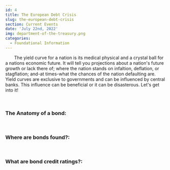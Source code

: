 ```yaml
---
id: 4
title: The European Debt Crisis
slug: the-european-debt-crisis
section: Current Events
date: 'July 22nd, 2022'
img: department-of-the-treasury.png
categories:
  - Foundational Information
---
```


<!-- fix img and categories later-->

<p>&nbsp;&nbsp;&nbsp;&nbsp;&nbsp;&nbsp; The yield curve for a nation is its medical physical and a crystal ball for a nations economic future. It will tell you projections about a nation's future growth or lack there of; where the nation stands on infaltion, deflation, or stagflation; and-at times-what the chances of the nation defaulting are. Yield curves are exclusive to governments and can be influenced by central banks. This influence can be beneficial or it can be disasterous. Let's get into it!</p>

<!--more-->

<br>

### The Anatomy of a bond:

<br>

### Where are bonds found?:

<br>

### What are bond credit ratings?:
